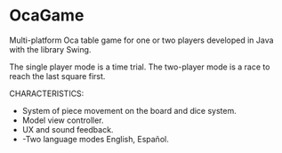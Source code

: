 # OcaGame
Multi-platform Oca table game for one or two players developed in Java with the library Swing.

The single player mode is a time trial.
The two-player mode is a race to reach the last square first.

CHARACTERISTICS:

- System of piece movement on the board and dice system.
- Model view controller.
- UX and sound feedback.
- -Two language modes English, Español.

